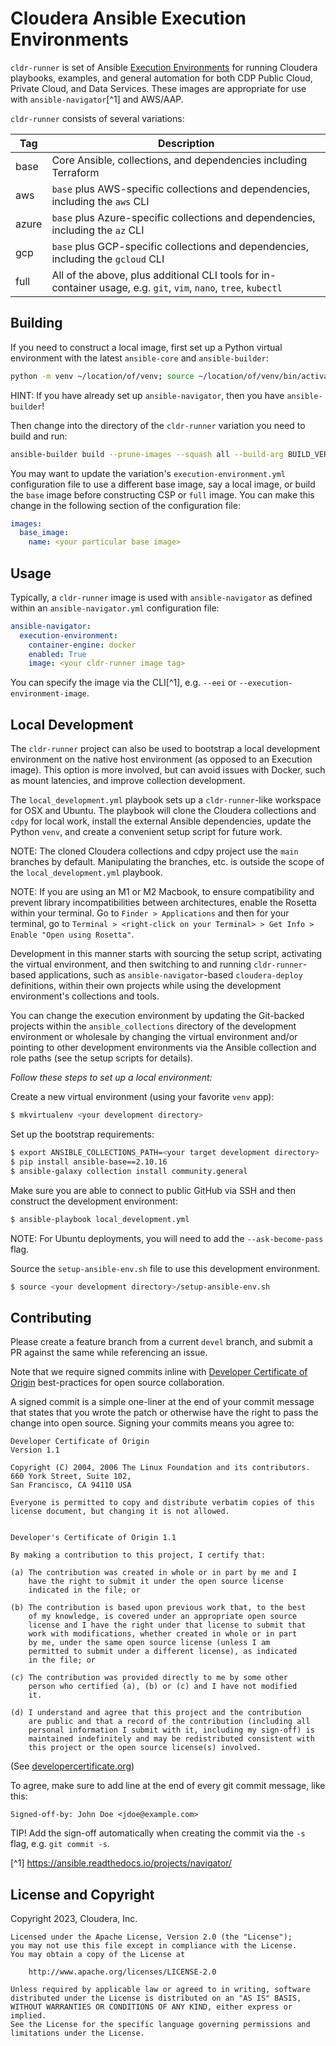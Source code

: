 # Cloudera Ansible Execution Environments

`cldr-runner` is set of Ansible [Execution Environments](https://ansible.readthedocs.io/projects/builder/en/stable/#execution-environments) for running Cloudera playbooks, examples, and general automation for both CDP Public Cloud, Private Cloud, and Data Services. These images are appropriate for use with `ansible-navigator`[^1] and AWS/AAP.

`cldr-runner` consists of several variations:

| Tag | Description |
|-----|-------------|
| base | Core Ansible, collections, and dependencies including Terraform |
| aws | `base` plus AWS-specific collections and dependencies, including the `aws` CLI |
| azure | `base` plus Azure-specific collections and dependencies, including the `az` CLI |
| gcp | `base` plus GCP-specific collections and dependencies, including the `gcloud` CLI |
| full | All of the above, plus additional CLI tools for in-container usage, e.g. `git`, `vim`, `nano`, `tree`, `kubectl` |

## Building

If you need to construct a local image, first set up a Python virtual environment with the latest `ansible-core` and `ansible-builder`:

```bash
python -m venv ~/location/of/venv; source ~/location/of/venv/bin/activate; pip install ansible-builder
```

HINT: If you have already set up `ansible-navigator`, then you have `ansible-builder`!

Then change into the directory of the `cldr-runner` variation you need to build and run:

```bash
ansible-builder build --prune-images --squash all --build-arg BUILD_VER=<your particular version> --build-arg BUILD_DATE=$(date -u +"%Y-%m-%dT%H:%M:%SZ") --tag <your particular tag> 
```

You may want to update the variation's `execution-environment.yml` configuration file to use a different base image, say a local image, or build the `base` image before constructing CSP or `full` image. You can make this change in the following section of the configuration file:

```yaml
images:
  base_image:
    name: <your particular base image>
```

## Usage

Typically, a `cldr-runner` image is used with `ansible-navigator` as defined within an `ansible-navigator.yml` configuration file:

```yaml
ansible-navigator:
  execution-environment:
    container-engine: docker
    enabled: True
    image: <your cldr-runner image tag>
```

You can specify the image via the CLI[^1], e.g. `--eei` or `--execution-environment-image`.

## Local Development

The `cldr-runner` project can also be used to bootstrap a local development environment on the native host environment (as opposed to an Execution image).  This option is more involved, but can avoid issues with Docker, such as mount latencies, and improve collection development. 

The `local_development.yml` playbook sets up a `cldr-runner`-like workspace for OSX and Ubuntu.  The playbook will clone the Cloudera collections and `cdpy` for local work, install the external Ansible dependencies, update the Python `venv`, and create a convenient setup script for future work.

NOTE: The cloned Cloudera collections and cdpy project use the `main` branches by default. Manipulating the branches, etc. is outside the scope of the `local_development.yml` playbook.

NOTE: If you are using an M1 or M2 Macbook, to ensure compatibility and prevent library incompatibilities between architectures, enable the Rosetta within your terminal. Go to `Finder > Applications` and then for your terminal, go to `Terminal > <right-click on your Terminal> > Get Info > Enable "Open using Rosetta"`.

Development in this manner starts with sourcing the setup script, activating the virtual environment, and then switching to and running `cldr-runner`-based applications, such as `ansible-navigator`-based `cloudera-deploy` definitions, within their own projects while using the development environment's collections and tools. 

You can change the execution environment by updating the Git-backed projects within the `ansible_collections` directory of the development environment or wholesale by changing the virtual environment and/or pointing to other development environments via the Ansible collection and role paths (see the setup scripts for details).

*Follow these steps to set up a local environment:*

Create a new virtual environment (using your favorite `venv` app):

```bash
$ mkvirtualenv <your development directory>
```

Set up the bootstrap requirements:

```bash
$ export ANSIBLE_COLLECTIONS_PATH=<your target development directory>
$ pip install ansible-base==2.10.16
$ ansible-galaxy collection install community.general
```

Make sure you are able to connect to public GitHub via SSH and then construct the development environment:

```bash
$ ansible-playbook local_development.yml
```

NOTE: For Ubuntu deployments, you will need to add the `--ask-become-pass` flag.

Source the `setup-ansible-env.sh` file to use this development environment.
```bash
$ source <your development directory>/setup-ansible-env.sh
```

## Contributing

Please create a feature branch from a current `devel` branch, and submit a PR against the same while referencing an issue.

Note that we require signed commits inline with [Developer Certificate of Origin](https://developercertificate.org/) best-practices for open source collaboration.

A signed commit is a simple one-liner at the end of your commit message that states that you wrote the patch or otherwise have the right to pass the change into open source.  Signing your commits means you agree to:

```
Developer Certificate of Origin
Version 1.1

Copyright (C) 2004, 2006 The Linux Foundation and its contributors.
660 York Street, Suite 102,
San Francisco, CA 94110 USA

Everyone is permitted to copy and distribute verbatim copies of this
license document, but changing it is not allowed.


Developer's Certificate of Origin 1.1

By making a contribution to this project, I certify that:

(a) The contribution was created in whole or in part by me and I
    have the right to submit it under the open source license
    indicated in the file; or

(b) The contribution is based upon previous work that, to the best
    of my knowledge, is covered under an appropriate open source
    license and I have the right under that license to submit that
    work with modifications, whether created in whole or in part
    by me, under the same open source license (unless I am
    permitted to submit under a different license), as indicated
    in the file; or

(c) The contribution was provided directly to me by some other
    person who certified (a), (b) or (c) and I have not modified
    it.

(d) I understand and agree that this project and the contribution
    are public and that a record of the contribution (including all
    personal information I submit with it, including my sign-off) is
    maintained indefinitely and may be redistributed consistent with
    this project or the open source license(s) involved.
```

(See [developercertificate.org](https://developercertificate.org/))

To agree, make sure to add line at the end of every git commit message, like this:

```
Signed-off-by: John Doe <jdoe@example.com>
```

TIP! Add the sign-off automatically when creating the commit via the `-s` flag, e.g. `git commit -s`.

[^1] https://ansible.readthedocs.io/projects/navigator/

## License and Copyright

Copyright 2023, Cloudera, Inc.

```
Licensed under the Apache License, Version 2.0 (the "License");
you may not use this file except in compliance with the License.
You may obtain a copy of the License at

    http://www.apache.org/licenses/LICENSE-2.0

Unless required by applicable law or agreed to in writing, software
distributed under the License is distributed on an "AS IS" BASIS,
WITHOUT WARRANTIES OR CONDITIONS OF ANY KIND, either express or implied.
See the License for the specific language governing permissions and
limitations under the License.
```